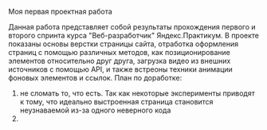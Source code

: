 Моя первая проектная работа

Данная работа представляет собой результаты прохождения первого и второго спринта курса "Веб-разработчик" Яндекс.Практикум.
В проекте показаны основы верстки страницы сайта, отработка оформления страниц с помощью различных методов, как позиционирование элементов относительно друг друга, загрузка видео из внешних источников с помощью API, и также встреоны техники анимации фоновых элементов и ссылок.
План по доработке:
1. не сломать то, что есть. Так как некоторые эксперименты приводят к тому, что идеально выстроенная страница становится неузнаваемой из-за одного неверного кода
2. 